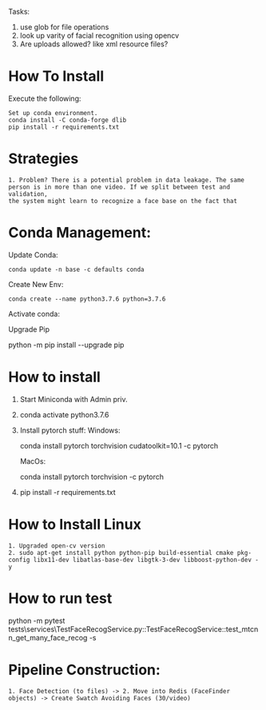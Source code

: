 Tasks:

1. use glob for file operations
2. look up varity of facial recognition using opencv
3. Are uploads allowed? like xml resource files?

# How To Install
Execute the following:
    
    Set up conda environment.
    conda install -C conda-forge dlib
    pip install -r requirements.txt
    
# Strategies

    1. Problem? There is a potential problem in data leakage. The same person is in more than one video. If we split between test and validation,
    the system might learn to recognize a face base on the fact that 

# Conda Management:

Update Conda:

    conda update -n base -c defaults conda
    
Create New Env:

    conda create --name python3.7.6 python=3.7.6
    
Activate conda:


Upgrade Pip

python -m pip install --upgrade pip
    
# How to install 

1. Start Miniconda with Admin priv.

2. conda activate python3.7.6

1. Install pytorch stuff:
    Windows:
    
    conda install pytorch torchvision cudatoolkit=10.1 -c pytorch
    
    MacOs:
    
    conda install pytorch torchvision -c pytorch

2. pip install -r requirements.txt

# How to Install Linux

    1. Upgraded open-cv version
    2. sudo apt-get install python python-pip build-essential cmake pkg-config libx11-dev libatlas-base-dev libgtk-3-dev libboost-python-dev -y

# How to run test

python -m pytest tests\services\TestFaceRecogService.py::TestFaceRecogService::test_mtcnn_get_many_face_recog -s


# Pipeline Construction:

    1. Face Detection (to files) -> 2. Move into Redis (FaceFinder objects) -> Create Swatch Avoiding Faces (30/video)
    
    

